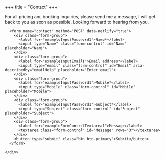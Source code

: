 +++
title = "Contact"
+++

<div class="container-fluid">
  <div class="row">
    <div class="col-sm">
      For all pricing and booking inquiries, please send me a message, I will get back to you as soon as possible. Looking forward to hearing from you.
    </div>
    <div class="col-sm">

      <form name="contact" method="POST" data-netlify="true">
        <div class="form-group">
          <label for="exampleInputPassword1">Name*</label>
          <input type="Name" class="form-control" id="Name" placeholder="Name">
        </div>
        <div class="form-group">
          <label for="exampleInputEmail1">Email address*</label>
          <input type="email" class="form-control" id="Email" aria-describedby="emailHelp" placeholder="Enter email">
        </div>
        <div class="form-group">
          <label for="exampleInputPassword1">Mobile*</label>
          <input type="Mobile" class="form-control" id="Mobile" placeholder="Mobile">
        </div>
        <div class="form-group">
          <label for="exampleInputPassword1">Subject*</label>
          <input type="Subject" class="form-control" id="Subject" placeholder="Subject">
        </div>
        <div class="form-group">
          <label for="exampleFormControlTextarea1">Message</label>
          <textarea class="form-control" id="Message" rows="3"></textarea>
        </div>
        <button type="submit" class="btn btn-primary">Submit</button>
      </form>

    </div>
  </div>
</div>